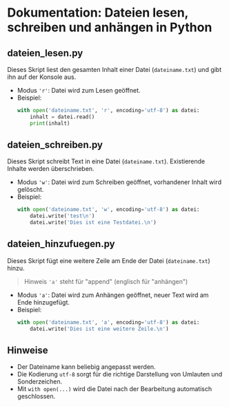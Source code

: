 # Dokumentation: Dateien lesen, schreiben und anhängen in Python

## dateien_lesen.py
Dieses Skript liest den gesamten Inhalt einer Datei (`dateiname.txt`) und gibt ihn auf der Konsole aus.
- Modus `'r'`: Datei wird zum Lesen geöffnet.
- Beispiel:
  ```python
  with open('dateiname.txt', 'r', encoding='utf-8') as datei:
      inhalt = datei.read()
      print(inhalt)
  ```

## dateien_schreiben.py
Dieses Skript schreibt Text in eine Datei (`dateiname.txt`). Existierende Inhalte werden überschrieben.
- Modus `'w'`: Datei wird zum Schreiben geöffnet, vorhandener Inhalt wird gelöscht.
- Beispiel:
  ```python
  with open('dateiname.txt', 'w', encoding='utf-8') as datei:
      datei.write('test\n')
      datei.write('Dies ist eine Testdatei.\n')
  ```

## dateien_hinzufuegen.py
Dieses Skript fügt eine weitere Zeile am Ende der Datei (`dateiname.txt`) hinzu.
> Hinweis `'a'` steht für "append" (englisch für "anhängen")
- Modus `'a'`: Datei wird zum Anhängen geöffnet, neuer Text wird am Ende hinzugefügt.
- Beispiel:
  ```python
  with open('dateiname.txt', 'a', encoding='utf-8') as datei:
      datei.write('Dies ist eine weitere Zeile.\n')
  ```

## Hinweise
- Der Dateiname kann beliebig angepasst werden.
- Die Kodierung `utf-8` sorgt für die richtige Darstellung von Umlauten und Sonderzeichen.
- Mit `with open(...)` wird die Datei nach der Bearbeitung automatisch geschlossen.
